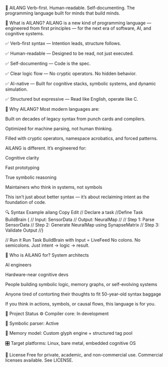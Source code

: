 🧠 AILANG
Verb-first. Human-readable. Self-documenting.
The programming language built for minds that build minds.

🚀 What is AILANG?
AILANG is a new kind of programming language — engineered from first principles — for the next era of software, AI, and cognitive systems.

✅ Verb-first syntax — Intention leads, structure follows.

✅ Human-readable — Designed to be read, not just executed.

✅ Self-documenting — Code is the spec.

✅ Clear logic flow — No cryptic operators. No hidden behavior.

✅ AI-native — Built for cognitive stacks, symbolic systems, and dynamic simulation.

✅ Structured but expressive — Read like English, operate like C.

🧬 Why AILANG?
Most modern languages are:

Built on decades of legacy syntax from punch cards and compilers.

Optimized for machine parsing, not human thinking.

Filled with cryptic operators, namespace acrobatics, and forced patterns.

AILANG is different.
It’s engineered for:

Cognitive clarity

Fast prototyping

True symbolic reasoning

Maintainers who think in systems, not symbols

This isn’t just about better syntax — it’s about reclaiming intent as the foundation of code.

🔍 Syntax Example
ailang
Copy
Edit
// Declare a task
//Define Task BuildBrain {
//    Input: SensorData
//    Output: NeuralMap
//
//    Step 1: Parse SensorData
//    Step 2: Generate NeuralMap using SynapseMatrix
//    Step 3: Validate Output
//}

// Run it
Run Task BuildBrain with Input = LiveFeed
No colons. No semicolons.
Just intent → logic → result.

🧠 Who is AILANG for?
System architects

AI engineers

Hardware-near cognitive devs

People building symbolic logic, memory graphs, or self-evolving systems

Anyone tired of contorting their thoughts to fit 50-year-old syntax baggage

If you think in actions, symbols, or causal flows, this language is for you.

🔧 Project Status
⚙️ Compiler core: In development

🧠 Symbolic parser: Active

🧵 Memory model: Custom glyph engine + structured tag pool

🎛️ Target platforms: Linux, bare metal, embedded cognitive OS

📝 License
Free for private, academic, and non-commercial use.
Commercial licenses available. See LICENSE.

